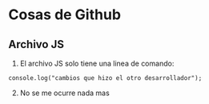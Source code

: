 <!-- titulo de git, solo usa un gato -->
# Cosas de Github

<!-- Subtitulo, es mas chico -->
## Archivo JS
1. El archivo JS solo tiene una linea de comando:
<!-- lo que esta en backstick se va a mostrar como codigo -->
``console.log("cambios que hizo el otro desarrollador");``

2. No se me ocurre nada mas